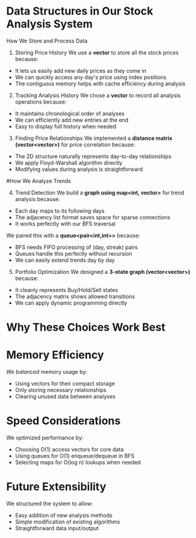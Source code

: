 # Data Structures in Our Stock Analysis System

How We Store and Process Data

1. Storing Price History
We use a **vector<int>** to store all the stock prices because:
- It lets us easily add new daily prices as they come in
- We can quickly access any day's price using index positions
- The contiguous memory helps with cache efficiency during analysis

2. Tracking Analysis History
We chose a **vector<string>** to record all analysis operations because:
- It maintains chronological order of analyses
- We can efficiently add new entries at the end
- Easy to display full history when needed

3. Finding Price Relationships
We implemented a **distance matrix (vector<vector<int>>)** for price correlation because:
- The 2D structure naturally represents day-to-day relationships
- We  apply Floyd-Warshall algorithm directly
- Modifying values during analysis is straightforward

#How We Analyze Trends

 4. Trend Detection
We build a **graph using map<int, vector<int>>** for trend analysis because:
- Each day maps to its following days
- The adjacency list format saves space for sparse connections
- It works perfectly with our BFS traversal

We paired this with a **queue<pair<int,int>>** because:
- BFS needs FIFO processing of (day, streak) pairs
- Queues handle this perfectly without recursion
- We can easily extend trends day by day

 5. Portfolio Optimization
We designed a **3-state graph (vector<vector<int>>)** because:
- It cleanly represents Buy/Hold/Sell states
- The adjacency matrix shows allowed transitions
- We can apply dynamic programming directly

# Why These Choices Work Best

# Memory Efficiency
*We balanced* memory usage by:
- Using vectors for their compact storage
- Only storing necessary relationships
- Clearing unused data between analyses

# Speed Considerations
We optimized performance by:
- Choosing O(1) access vectors for core data
- Using queues for O(1) enqueue/dequeue in BFS
- Selecting maps for O(log n) lookups when needed

# Future Extensibility
We structured the system to allow:
- Easy addition of new analysis methods
- Simple modification of existing algorithms
- Straightforward data input/output



